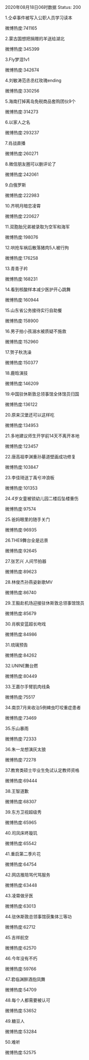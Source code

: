 2020年08月18日06时数据
Status: 200

1.仝卓事件被写入公职人员学习读本

微博热度:741165

2.蒙古国想把捐赠的羊送给湖北

微博热度:345399

3.Fly梦泪1v1

微博热度:342674

4.刘敏涛范丞丞红玫瑰ending

微博热度:330256

5.海南打掉离岛免税商品套购团伙9个

微博热度:314273

6.以家人之名

微博热度:293237

7.肖战直播

微博热度:260271

8.微信朋友圈可以删评论了

微博热度:242061

9.白俄罗斯

微博热度:222983

10.齐明月暗恋凌霄

微博热度:220627

11.双胞胎兄弟被录取为空军和海军

微博热度:198076

12.哄抢车祸后散落猪肉5人被行拘

微博热度:176258

13.青青子衿

微博热度:168231

14.看到核酸样本减少医护开心跳舞

微博热度:160944

15.山东省公务接待实行自助餐

微博热度:158900

16.男子拍小孩溺水被质疑不施救

微博热度:152960

17.贺子秋洗澡

微博热度:150377

18.鹿晗演技

微博热度:146209

19.中国驻休斯敦总领事馆全体馆员归国

微博热度:136122

20.原来汉堡还可以这样吃

微博热度:134953

21.多地建议师生开学前14天不离开本地

微博热度:123457

22.唐高祖李渊重孙墓道壁画成功修复

微博热度:103847

23.李佳琦送丁禹兮冲浪板

微博热度:101353

24.4岁女童被锁幼儿园二楼后坠楼重伤

微博热度:97574

25.爸妈眼里的随手关门

微博热度:96935

26.THE9舞台全是远景

微博热度:92645

27.张艺兴 人间节拍器

微博热度:89623

28.林俊杰孙燕姿新歌MV

微博热度:86740

29.王毅赴机场迎接驻休斯敦总领事馆馆员

微博热度:85679

30.肖枫安蓝超长吻戏

微博热度:84986

31.琉璃预告

微博热度:84262

32.UNINE舞台燃

微博热度:80449

33.王嘉尔手臂肌肉线条

微博热度:75517

34.南京7月来收治5例蜱虫叮咬重症患者

微博热度:73469

35.乐山暴雨

微博热度:72333

36.朱一龙想演灰太狼

微博热度:72278

37.教育类硕士毕业生免试认定教师资格

微博热度:69444

38.王智道歉

微博热度:68307

39.东方卫视超级秀

微博热度:65965

40.司凤床咚璇玑

微博热度:65542

41.重启第二季片花

微博热度:64754

42.网店推陪骂代骂服务

微博热度:63448

43.凌霄做牙医

微博热度:63013

44.驻休斯敦总领事馆获集体三等功

微博热度:62712

45.吉祥航空

微博热度:62570

46.今年没有不朽

微博热度:59766

47.君临渊醉酒抱凤舞

微博热度:54709

48.每个人都需要被认可

微博热度:53652

49.糖豆人

微博热度:53284

50.难听

微博热度:52575


